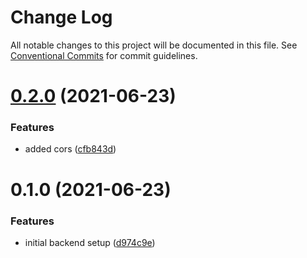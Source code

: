 # Change Log

All notable changes to this project will be documented in this file.
See [Conventional Commits](https://conventionalcommits.org) for commit guidelines.

# [0.2.0](https://github.com/devjayantmalik/sample/compare/apis@0.1.0...apis@0.2.0) (2021-06-23)


### Features

* added cors ([cfb843d](https://github.com/devjayantmalik/sample/commit/cfb843d57c1a583bccf86ea1c919706bb52df272))





# 0.1.0 (2021-06-23)


### Features

* initial backend setup ([d974c9e](https://github.com/devjayantmalik/sample/commit/d974c9e609073f6f7097deb0da9e49dbebdfc175))
